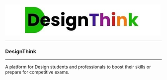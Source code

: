 ![Logo](https://github.com/MerakiElysian/DesignThink/blob/d42a5db1577cce5b44d55db42fc051da546ee3cd/MainDesignThink.jpg)

---

### DesignThink
------------------------------------------------------------------------------------------------------------------------------------
  A platform for Design students and professionals to boost their skills or prepare for competitive exams.
